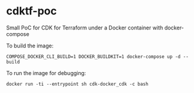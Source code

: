 # cdktf-poc
Small PoC for CDK for Terraform under a Docker container with docker-compose

To build the image:
```
COMPOSE_DOCKER_CLI_BUILD=1 DOCKER_BUILDKIT=1 docker-compose up -d --build
```

To run the image for debugging:
```
docker run -ti --entrypoint sh cdk-docker_cdk -c bash
```
